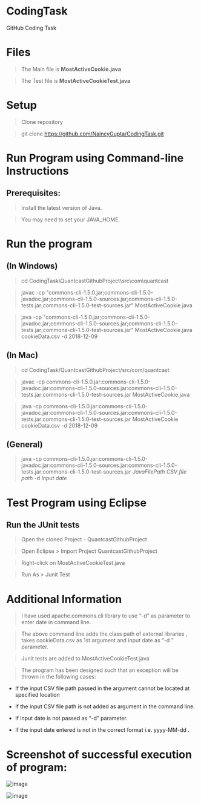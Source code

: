 # CodingTask
GitHub Coding Task

# Files
> The Main file is **MostActiveCookie.java**

> The Test file is **MostActiveCookieTest.java**


# Setup
> Clone repository

> git clone https://github.com/NaincyGupta/CodingTask.git

# Run Program using Command-line Instructions
  ## Prerequisites:
>Install the latest version of Java.

>You may need to set your JAVA_HOME.

# Run the program
  ## (In Windows)
> cd CodingTask\QuantcastGithubProject\src\com\quantcast

> javac -cp "commons-cli-1.5.0.jar;commons-cli-1.5.0-javadoc.jar;commons-cli-1.5.0-sources.jar;commons-cli-1.5.0-tests.jar;commons-cli-1.5.0-test-sources.jar"  MostActiveCookie.java

>java -cp "commons-cli-1.5.0.jar;commons-cli-1.5.0-javadoc.jar;commons-cli-1.5.0-sources.jar;commons-cli-1.5.0-tests.jar;commons-cli-1.5.0-test-sources.jar" MostActiveCookie.java cookieData.csv -d 2018-12-09

  ## (In Mac)
> cd CodingTask/QuantcastGithubProject/src/com/quantcast

> javac -cp commons-cli-1.5.0.jar:commons-cli-1.5.0-javadoc.jar:commons-cli-1.5.0-sources.jar:commons-cli-1.5.0-tests.jar:commons-cli-1.5.0-test-sources.jar MostActiveCookie.java

> java -cp commons-cli-1.5.0.jar:commons-cli-1.5.0-javadoc.jar:commons-cli-1.5.0-sources.jar:commons-cli-1.5.0-tests.jar:commons-cli-1.5.0-test-sources.jar MostActiveCookie cookieData.csv -d 2018-12-09

  ## (General)
> java -cp commons-cli-1.5.0.jar:commons-cli-1.5.0-javadoc.jar:commons-cli-1.5.0-sources.jar:commons-cli-1.5.0-tests.jar:commons-cli-1.5.0-test-sources.jar *JavaFilePath* *CSV file path* -d *Input date*

  # Test Program using Eclipse
## Run the JUnit tests
  
> Open the cloned Project - QuantcastGithubProject
  
> Open Eclipse > Import Project QuantcastGithubProject
  
> Right-click on MostActiveCookieTest.java
  
> Run As > Junit Test

# Additional Information
  
> I have used apache.commons.cli library to use “-d” as parameter to enter date in command line.
  
> The above command line adds the class path of external libraries , takes cookieData.csv as 1st argument and input date as “-d ” parameter.
  
> Junit tests are added to MostActiveCookieTest.java
  
> The program has been designed such that an exception will be thrown in the following cases:
  
-	If the input CSV file path passed in the argument cannot be located at specified location
  
-	If the input CSV file path is not added as argument in the command line.
  
-	If input date is not passed as “-d” parameter.
  
-	If the input date entered is not in the correct format i.e. yyyy-MM-dd .


# Screenshot of successful execution of program: 
![image](https://user-images.githubusercontent.com/46656310/147737934-50427820-9ab7-4a9c-b6eb-e4d5644b8acf.png)



![image](https://user-images.githubusercontent.com/46656310/147737951-1e826597-e1e6-483e-9f14-28d00e30967c.png)

